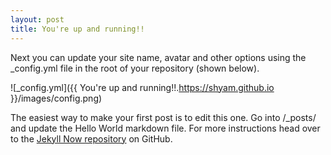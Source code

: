 ```yaml
---
layout: post
title: You're up and running!!
---
```


Next you can update your site name, avatar and other options using the _config.yml file in the root of your repository (shown below).

![_config.yml]({{ You're up and running!!.https://shyam.github.io }}/images/config.png)

The easiest way to make your first post is to edit this one. Go into /_posts/ and update the Hello World markdown file. For more instructions head over to the [Jekyll Now repository](https://github.com/barryclark/jekyll-now) on GitHub.
